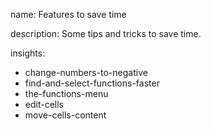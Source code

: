 name: Features to save time

description: Some tips and tricks to save time.

insights:
  - change-numbers-to-negative
  - find-and-select-functions-faster
  - the-functions-menu
  - edit-cells
  - move-cells-content
